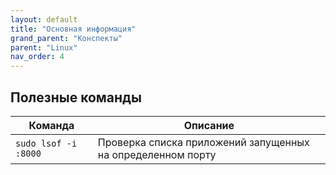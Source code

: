 ```yaml
---
layout: default
title: "Основная информация"
grand_parent: "Конспекты"
parent: "Linux"
nav_order: 4
---
```


## Полезные команды

| Команда | Описание|
|-|-|
|`sudo lsof -i :8000`|Проверка списка приложений запущенных на определенном порту|
